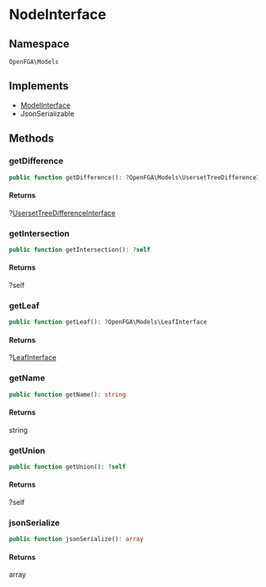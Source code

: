 # NodeInterface


## Namespace
`OpenFGA\Models`

## Implements
* [ModelInterface](Models/ModelInterface.md)
* JsonSerializable



## Methods
### getDifference


```php
public function getDifference(): ?OpenFGA\Models\UsersetTreeDifferenceInterface
```



#### Returns
?[UsersetTreeDifferenceInterface](Models/UsersetTreeDifferenceInterface.md)

### getIntersection


```php
public function getIntersection(): ?self
```



#### Returns
?self

### getLeaf


```php
public function getLeaf(): ?OpenFGA\Models\LeafInterface
```



#### Returns
?[LeafInterface](Models/LeafInterface.md)

### getName


```php
public function getName(): string
```



#### Returns
string

### getUnion


```php
public function getUnion(): ?self
```



#### Returns
?self

### jsonSerialize


```php
public function jsonSerialize(): array
```



#### Returns
array

